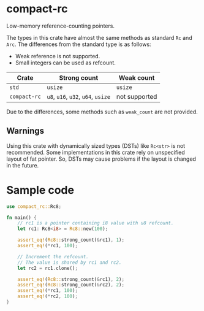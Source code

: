 # compact-rc
Low-memory reference-counting pointers.

The types in this crate have almost the same methods as standard `Rc` and `Arc`.
The differences from the standard type is as follows:

- Weak reference is not supported.
- Small integers can be used as refcount.

| Crate        | Strong count                       | Weak count    |
| ------------ | ---------------------------------- | ------------- |
| `std`        | `usize`                            | `usize`       |
| `compact-rc` | `u8`, `u16`, `u32`, `u64`, `usize` | not supported |

Due to the differences, some methods such as `weak_count` are not provided.

## Warnings
Using this crate with dynamically sized types (DSTs) like `Rc<str>` is not recommended.
Some implementations in this crate rely on unspecified layout of fat pointer.
So, DSTs may cause problems if the layout is changed in the future.

# Sample code
```rust
use compact_rc::Rc8;

fn main() {
    // rc1 is a pointer containing i8 value with u8 refcount.
    let rc1: Rc8<i8> = Rc8::new(100);

    assert_eq!(Rc8::strong_count(&rc1), 1);
    assert_eq!(*rc1, 100);

    // Increment the refcount.
    // The value is shared by rc1 and rc2.
    let rc2 = rc1.clone();

    assert_eq!(Rc8::strong_count(&rc1), 2);
    assert_eq!(Rc8::strong_count(&rc2), 2);
    assert_eq!(*rc1, 100);
    assert_eq!(*rc2, 100);
}
```
